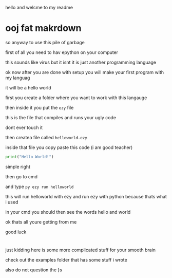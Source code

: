 hello and welcme to my readme
# ooj fat makrdown

so anyway to use this pile of garbage

first of all you need to hav epython on your computer

this sounds like virus but it isnt it is just another programming language

ok now after you are done with setup you will make your first program with my languag

it will be a hello world

first you create a folder where you want to work with this langauge

then inside it you put the `ezy` file

this is the file that compiles and runs your ugly code

dont ever touch it

then createa file called `helloworld.ezy`

inside that file you copy paste this code (i am good teacher)

```python
print("Hello World!")
```

simple right

then go to cmd

and type `py ezy run helloworld`

this will run helloworld with ezy and run ezy with python because thats what i used

in your cmd you should then see the words hello and world

ok thats all youre getting from me

good luck

#

just kidding here is some more complicated stuff for your smooth brain

check out the examples folder that has some stuff i wrote

also do not question the }s